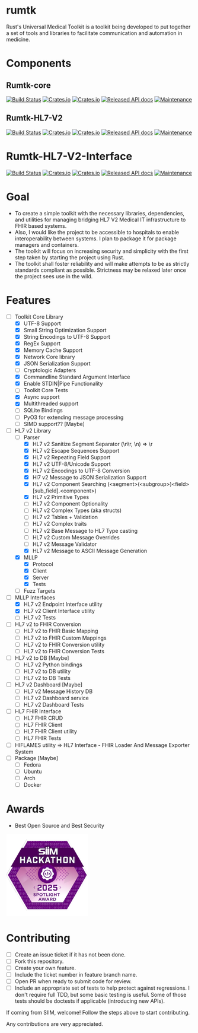 # rumtk

Rust's Universal Medical Toolkit is a toolkit being developed to put together a set of tools and libraries to facilitate
communication and automation in medicine.

# Components

## Rumtk-core

[![Build Status](https://github.com/kiseitai3/rumtk/actions/workflows/check.yml/badge.svg)](https://github.com/kiseitai3/rumtk/actions/workflows/check.yml) [![Crates.io](https://img.shields.io/crates/l/rumtk-core)](LICENSE-LGPL) [![Crates.io](https://img.shields.io/crates/v/rumtk-core)](https://crates.io/crates/rumtk-core) [![Released API docs](https://docs.rs/rumtk-core/badge.svg)](https://docs.rs/rumtk-core) [![Maintenance](https://img.shields.io/maintenance/yes/2025)](https://github.com/kiseitai3/rumtk)

## Rumtk-HL7-V2

[![Build Status](https://github.com/kiseitai3/rumtk/actions/workflows/check.yml/badge.svg)](https://github.com/kiseitai3/rumtk/actions/workflows/check.yml) [![Crates.io](https://img.shields.io/crates/l/rumtk-hl7-v2)](LICENSE-LGPL) [![Crates.io](https://img.shields.io/crates/v/rumtk-hl7-v2)](https://crates.io/crates/rumtk-hl7-v2) [![Released API docs](https://docs.rs/rumtk-hl7-v2/badge.svg)](https://docs.rs/rumtk-hl7-v2) [![Maintenance](https://img.shields.io/maintenance/yes/2025)](https://github.com/kiseitai3/rumtk)

# Rumtk-HL7-V2-Interface

[![Build Status](https://github.com/kiseitai3/rumtk/actions/workflows/check.yml/badge.svg)](https://github.com/kiseitai3/rumtk/actions/workflows/check.yml) [![Crates.io](https://img.shields.io/crates/l/rumtk-v2-interface)](LICENSE-GPL3) [![Crates.io](https://img.shields.io/crates/v/rumtk-v2-interface)](https://crates.io/crates/rumtk-v2-interface) [![Released API docs](https://docs.rs/rumtk-v2-interface/badge.svg)](https://docs.rs/rumtk-v2-interface) [![Maintenance](https://img.shields.io/maintenance/yes/2025)](https://github.com/kiseitai3/rumtk)

# Goal

+ To create a simple toolkit with the necessary libraries, dependencies, and utilities for managing bridging HL7 V2
  Medical IT infrastructure to FHIR based systems.
+ Also, I would like the project to be accessible to hospitals to enable interoperability between systems. I plan to
  package it for package managers and containers.
+ The toolkit will focus on increasing security and simplicity with the first step taken by starting the project using
  Rust.
+ The toolkit shall foster reliability and will make attempts to be as strictly standards compliant as possible.
  Strictness may be relaxed later once the project sees use in the wild.

# Features

- [ ] Toolkit Core Library
    - [x] UTF-8 Support
    - [x] Small String Optimization Support
    - [x] String Encodings to UTF-8 Support
    - [x] RegEx Support
    - [x] Memory Cache Support
    - [x] Network Core library
    - [x] JSON Serialization Support
    - [ ] Cryptologic Adapters
    - [x] Commandline Standard Argument Interface
    - [x] Enable STDIN|Pipe Functionality
    - [ ] Toolkit Core Tests
    - [x] Async support
    - [x] Multithreaded support
    - [ ] SQLite Bindings
    - [ ] PyO3 for extending message processing
    - [ ] SIMD support?? [Maybe]
- [ ] HL7 v2 Library
    - [ ] Parser
        - [x] HL7 v2 Sanitize Segment Separator (\n\r, \n) => \r
        - [x] HL7 v2 Escape Sequences Support
        - [x] HL7 v2 Repeating Field Support
        - [x] HL7 v2 UTF-8/Unicode Support
        - [x] HL7 v2 Encodings to UTF-8 Conversion
        - [x] Hl7 v2 Message to JSON Serialization Support
        - [x] HL7 v2 Component Searching (\<segment\>(\<subgroup\>)\<field\>\[sub_field\].\<component\>)
        - [x] HL7 v2 Primitive Types
        - [ ] HL7 v2 Component Optionality
        - [ ] HL7 v2 Complex Types (aka structs)
        - [ ] HL7 v2 Tables + Validation
        - [ ] HL7 v2 Complex traits
        - [ ] HL7 v2 Base Message to HL7 Type casting
        - [ ] HL7 v2 Custom Message Overrides
        - [ ] HL7 v2 Message Validator
        - [x] HL7 v2 Message to ASCII Message Generation
    - [x] MLLP
        - [x] Protocol
        - [x] Client
        - [x] Server
        - [x] Tests
    - [ ] Fuzz Targets
- [ ] MLLP Interfaces
    - [x] HL7 v2 Endpoint Interface utility
    - [x] HL7 v2 Client Interface utility
    - [ ] HL7 v2 Tests
- [ ] HL7 v2 to FHIR Conversion
    - [ ] HL7 v2 to FHIR Basic Mapping
    - [ ] HL7 v2 to FHIR Custom Mappings
    - [ ] HL7 v2 to FHIR Conversion utility
    - [ ] HL7 v2 to FHIR Conversion Tests
- [ ] HL7 v2 to DB [Maybe]
    - [ ] HL7 v2 Python bindings
    - [ ] HL7 v2 to DB utility
    - [ ] HL7 v2 to DB Tests
- [ ] HL7 v2 Dashboard [Maybe]
    - [ ] HL7 v2 Message History DB
    - [ ] HL7 v2 Dashboard service
    - [ ] HL7 v2 Dashboard Tests
- [ ] HL7 FHIR Interface
    - [ ] HL7 FHIR CRUD
    - [ ] HL7 FHIR Client
    - [ ] HL7 FHIR Client utility
    - [ ] HL7 FHIR Tests
- [ ] HIFLAMES utility => HL7 Interface - FHIR Loader And Message Exporter System
- [ ] Package [Maybe]
    - [ ] Fedora
    - [ ] Ubuntu
    - [ ] Arch
    - [ ] Docker

# Awards

- Best Open Source and Best Security

[![Best Open Source and Best Security](awards/siim-hackathon-2025-spotlight-award-winner222x222.png)](https://siim.org/award/hackathon-awards/)

# Contributing

- [ ] Create an issue ticket if it has not been done.
- [ ] Fork this repository.
- [ ] Create your own feature.
- [ ] Include the ticket number in feature branch name.
- [ ] Open PR when ready to submit code for review.
- [ ] Include an appropriate set of tests to help protect against regressions. I don't require full TDD, but some basic
  testing is useful. Some of those tests should be doctests if applicable (introducing new APIs).

If coming from SIIM, welcome!
Follow the steps above to start contributing.

Any contributions are very appreciated. 
